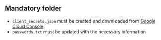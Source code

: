 ## Mandatory folder
* `client_secrets.json` must be created and downloaded from [Google Cloud Console](https://console.cloud.google.com/apis/credentials)
* `passwords.txt` must be updated with the necessary information

